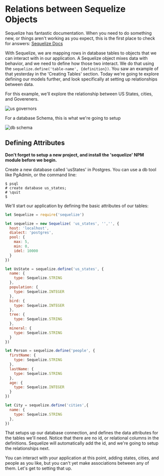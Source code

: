 # Relations between Sequelize Objects

Sequelize has fantastic documentation.  When you need to do something new, or things aren't working as you expect, this is the first place to check for answers:
[Sequelize Docs](http://docs.sequelizejs.com/en/v3/docs/associations/)


With Sequelize, we are mapping rows in database tables to objects that we can interact with in our application.  A Sequelize object mixes data with behavior, and we need to define how those two interact.  We do that using the ```sequelize.define('table-name', {definition})```.  You saw an example of that yesterday in the 'Creating Tables' section.  Today we're going te explore defining our models further, and look specifically at setting up relationships between data. 

For this example, we'll explore the relationship between US States, cities, and Govereners.

![us governors](https://s3.amazonaws.com/learn-site/curriculum/us-governors.png)

For a database Schema, this is what we're going to setup

![db schema](https://s3.amazonaws.com/learn-site/curriculum/us-governors-schema.png)

## Defining Attributes

**Don't forget to setup a new project, and install the 'sequelize' NPM module before we begin.**

Create a new database called 'usStates' in Postgres.  You can use a db tool like PgAdmin, or the command line:

```
$ psql
# create database us_states;
# \quit
$
```

We'll start our application by defining the basic attributes of our tables:

```Javascript
let Sequelize = require('sequelize')

let sequelize = new Sequelize( 'us_states', '','', {
  host: 'localhost',
  dialect: 'postgres',
  pool: {
    max: 5,
    min: 0,
    idel: 10000
  }
})

let UsState = sequelize.define('us_states', {
  name: {
    type: Sequelize.STRING
  },
  population: {
    type: Sequelize.INTEGER
  },
  bird: {
    type: Sequelize.INTEGER
  },
  tree: {
    type: Sequelize.STRING
  },
  mineral: {
    type: Sequelize.STRING
  }
})

let Person = sequelize.define('people', {
  firstName: {
    type: Sequelize.STRING
  },
  lastName: {
    type: Sequelize.STRING
  },
  age: {
    type: Sequelize.INTEGER
  }
})

let City = sequelize.define('cities',{
  name: {
    type: Sequelize.STRING
  },
})
```

That setups up our database connection, and defines the data attributes for the tables we'll need.  Notice that there are no id, or relational columns in the definitions.  Sequelize will automatically add the id, and we're going to setup the relationships next.

You can interact with your application at this point, adding states, cities, and people as you like, but you can't yet make associations between any of them.  Let's get to setting that up.


